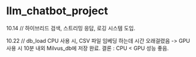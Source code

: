 # llm_chatbot_project

10.14 // 하이브리드 검색, 스트리밍 응답, 로깅 시스템 도입.


10.22 // db_load CPU 사용 시, CSV 파일 임베딩 하는데 시간 오래걸렸음 -> GPU 사용 시 10분 내외 Milvus_db에 저장 완료.
결론 : CPU < GPU 성능 좋음.